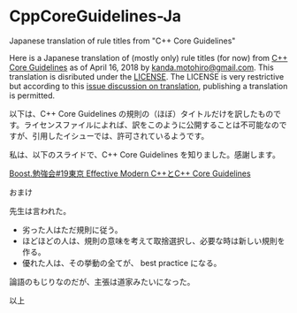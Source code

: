 # CppCoreGuidelines-Ja
Japanese translation of rule titles from "C++ Core Guidelines"

Here is a Japanese translation of (mostly only) rule titles (for now) from [C++ Core Guidelines](https://github.com/isocpp/CppCoreGuidelines/blob/master/CppCoreGuidelines.md) as of April 16, 2018 by kanda.motohiro@gmail.com. This translation is disributed under the [LICENSE](https://github.com/isocpp/CppCoreGuidelines/blob/master/LICENSE).
The LICENSE is very restrictive but according to this [issue discussion on translation](https://github.com/isocpp/CppCoreGuidelines/issues/1065), publishing a translation is permitted.

以下は、C++ Core Guidelines の規則の（ほぼ）タイトルだけを訳したものです。ライセンスファイルによれば、訳をこのように公開することは不可能なのですが、引用したイシューでは、許可されているようです。

私は、以下のスライドで、C++ Core Guidelines を知りました。感謝します。

[Boost.勉強会#19東京 Effective Modern C++とC++ Core Guidelines](https://www.slideshare.net/ShintarouOkada/boost19-effective-modern-cc-core-guidelines)

おまけ

先生は言われた。

* 劣った人はただ規則に従う。
* ほどほどの人は、規則の意味を考えて取捨選択し、必要な時は新しい規則を作る。
* 優れた人は、その挙動の全てが、 best practice になる。

論語のもじりなのだが、主張は道家みたいになった。

以上
